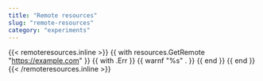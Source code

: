 ```yaml
---
title: "Remote resources"
slug: "remote-resources"
category: "experiments"
---
```


{{< remoteresources.inline >}}
{{ with resources.GetRemote "https://example.com" }}
    {{ with .Err }}
      {{ warnf "%s" . }}
    {{ end }}
  {{ end }}
{{< /remoteresources.inline >}}